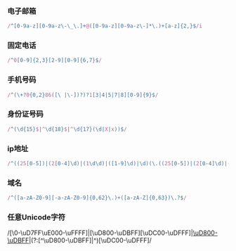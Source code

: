### 电子邮箱
``` javascript
/^[0-9a-z][0-9a-z\-\_\.]+@([0-9a-z][0-9a-z\-]*\.)+[a-z]{2,}$/i
```

### 固定电话
``` javascript
/^0[0-9]{2,3}[2-9][0-9]{6,7}$/
```

### 手机号码
``` javascript
/^(\+?0{0,2}86([\ |\-])?)?1[3|4|5|7|8][0-9]{9}$/
```

### 身份证号码
``` javascript
/^(\d{15}$|^\d{18}$|^\d{17}(\d|X|x))$/
```

### ip地址
``` javascript
/^((25[0-5])|(2[0-4]\d)|(1\d\d)|([1-9]\d)|\d)(\.((25[0-5])|(2[0-4]\d)|(1\d\d)|([1-9]\d)|\d)){3}$/
```

### 域名
``` javascript
/^([a-zA-Z0-9][-a-zA-Z0-9]{0,62}\.)+([a-zA-Z]{0,63})\.?$/
```

### 任意Unicode字符
/[\0-\uD7FF\uE000-\uFFFF]|[\uD800-\uDBFF][\uDC00-\uDFFF]|[\uD800-\uDBFF](?![\uDC00-\uDFFF])|(?:[^\uD800-\uDBFF]|^)[\uDC00-\uDFFF]/